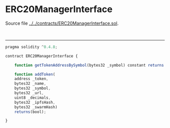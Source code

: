 # ERC20ManagerInterface

Source file [../../contracts/ERC20ManagerInterface.sol](../../contracts/ERC20ManagerInterface.sol).

<br />

<hr />

```javascript
pragma solidity ^0.4.8;

contract ERC20ManagerInterface {

    function getTokenAddressBySymbol(bytes32 _symbol) constant returns (address tokenAddress);

    function addToken(
    address _token,
    bytes32 _name,
    bytes32 _symbol,
    bytes32 _url,
    uint8 _decimals,
    bytes32 _ipfsHash,
    bytes32 _swarmHash)
    returns(bool);

}



```
